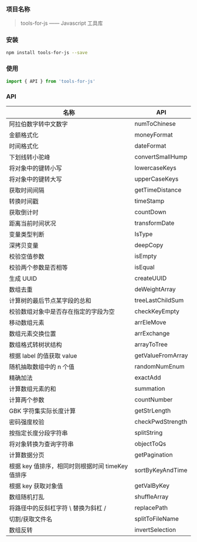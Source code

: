 ### 项目名称

> tools-for-js —— Javascript 工具库

### 安装

```sh
npm install tools-for-js --save
```

### 使用

```js
import { API } from 'tools-for-js'
```

### API

| 名称                                             | API               |
| ------------------------------------------------ | ----------------- |
| 阿拉伯数字转中文数字                             | numToChinese      |
| 金额格式化                                       | moneyFormat       |
| 时间格式化                                       | dateFormat        |
| 下划线转小驼峰                                   | convertSmallHump  |
| 将对象中的键转小写                               | lowercaseKeys     |
| 将对象中的键转大写                               | upperCaseKeys     |
| 获取时间间隔                                     | getTimeDistance   |
| 转换时间戳                                       | timeStamp         |
| 获取倒计时                                       | countDown         |
| 距离当前时间状况                                 | transformDate     |
| 变量类型判断                                     | IsType            |
| 深拷贝变量                                       | deepCopy          |
| 校验空值参数                                     | isEmpty           |
| 校验两个参数是否相等                             | isEqual           |
| 生成 UUID                                        | createUUID        |
| 数组去重                                         | deWeightArray     |
| 计算树的最后节点某字段的总和                     | treeLastChildSum  |
| 校验数组对象中是否存在指定的字段为空             | checkKeyEmpty     |
| 移动数组元素                                     | arrEleMove        |
| 数组元素交换位置                                 | arrExchange       |
| 数组格式转树状结构                               | arrayToTree       |
| 根据 label 的值获取 value                        | getValueFromArray |
| 随机抽取数组中的 n 个值                          | randomNumEnum     |
| 精确加法                                         | exactAdd          |
| 计算数组元素的和                                 | summation         |
| 计算两个参数                                     | countNumber       |
| GBK 字符集实际长度计算                           | getStrLength      |
| 密码强度校验                                     | checkPwdStrength  |
| 按指定长度分段字符串                             | splitString       |
| 将对象转换为查询字符串                           | objectToQs        |
| 计算数据分页                                     | getPagination     |
| 根据 key 值排序，相同时则根据时间 timeKey 值排序 | sortByKeyAndTime  |
| 根据 key 获取对象值                              | getValByKey       |
| 数组随机打乱                                     | shuffleArray      |
| 将路径中的反斜杠字符 \ 替换为斜杠 /              | replacePath       |
| 切割/获取文件名                                  | splitToFileName   |
| 数组反转                                | invertSelection   |
